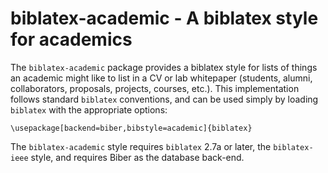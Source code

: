 biblatex-academic - A biblatex style for academics
==================================================

The `biblatex-academic` package provides a biblatex style for lists of things
an academic might like to list in a CV or lab whitepaper (students, alumni,
collaborators, proposals, projects, courses, etc.). This implementation follows
standard `biblatex` conventions, and can be used simply by loading `biblatex`
with the appropriate options:

    \usepackage[backend=biber,bibstyle=academic]{biblatex}

The `biblatex-academic` style requires `biblatex` 2.7a or later, the
`biblatex-ieee` style, and requires Biber as the database back-end.
